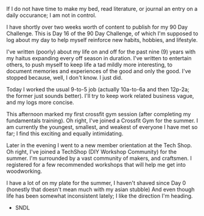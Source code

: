 If I do not have time to make my bed, read literature, or journal an entry on a daily occurance; I am not in control.

I have shortly over two weeks worth of content to publish for my 90 Day Challenge.
This is Day 16 of the 90 Day Challenge, of which I'm supposed to log about my day to
help myself reinforce new habits, hobbies, and lifestyle. 

I've written (poorly) about my life on and off for the past nine (9) years with my haitus expanding every off season in duration. 
I've written to entertain others, to push myself to keep life a tad mildly more interesting, to document memories and experiences of the good and only the good. 
I've stopped because, well, I don't know. I just did. 

Today I worked the usual 9-to-5 job (actually 10a-to-6a and then 12p-2a; the former just sounds better). 
I'll try to keep work related business vague, and my logs more concise.

This afternoon marked my first crossfit gym session (after completing my fundamentals training).
Oh right, I've joined a Crossfit Gym for the summer. 
I am currently the youngest, smallest, and weakest of everyone I have met so far; I find this exciting and equally intimidating. 

Later in the evening I went to a new member orientation at the Tech Shop.
Oh right, I've joined a TechShop (DIY Workshop Community) for the summer.
I'm surrounded by a vast community of makers, and craftsmen. 
I registered for a few recommended workshops that will help me get into woodworking. 


I have a lot of on my plate for the summer, I haven't shaved since Day 0 (honestly that doesn't mean much with my asian stubble)
And even though life has been somewhat inconsistent lately; I like the direction I'm heading.

- SNDL
